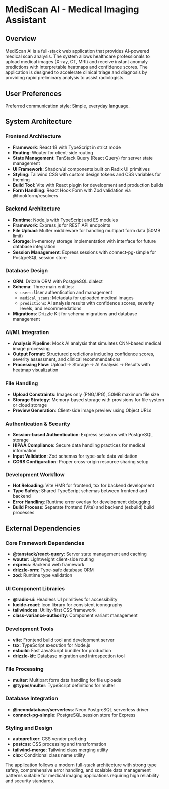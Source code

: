 # MediScan AI - Medical Imaging Assistant

## Overview

MediScan AI is a full-stack web application that provides AI-powered medical scan analysis. The system allows healthcare professionals to upload medical images (X-ray, CT, MRI) and receive instant anomaly predictions with interpretable heatmaps and confidence scores. The application is designed to accelerate clinical triage and diagnosis by providing rapid preliminary analysis to assist radiologists.

## User Preferences

Preferred communication style: Simple, everyday language.

## System Architecture

### Frontend Architecture
- **Framework**: React 18 with TypeScript in strict mode
- **Routing**: Wouter for client-side routing
- **State Management**: TanStack Query (React Query) for server state management
- **UI Framework**: Shadcn/ui components built on Radix UI primitives
- **Styling**: Tailwind CSS with custom design tokens and CSS variables for theming
- **Build Tool**: Vite with React plugin for development and production builds
- **Form Handling**: React Hook Form with Zod validation via @hookform/resolvers

### Backend Architecture
- **Runtime**: Node.js with TypeScript and ES modules
- **Framework**: Express.js for REST API endpoints
- **File Upload**: Multer middleware for handling multipart form data (50MB limit)
- **Storage**: In-memory storage implementation with interface for future database integration
- **Session Management**: Express sessions with connect-pg-simple for PostgreSQL session store

### Database Design
- **ORM**: Drizzle ORM with PostgreSQL dialect
- **Schema**: Three main entities:
  - `users`: User authentication and management
  - `medical_scans`: Metadata for uploaded medical images
  - `predictions`: AI analysis results with confidence scores, severity levels, and recommendations
- **Migrations**: Drizzle Kit for schema migrations and database management

### AI/ML Integration
- **Analysis Pipeline**: Mock AI analysis that simulates CNN-based medical image processing
- **Output Format**: Structured predictions including confidence scores, severity assessment, and clinical recommendations
- **Processing Flow**: Upload → Storage → AI Analysis → Results with heatmap visualization

### File Handling
- **Upload Constraints**: Images only (PNG/JPG), 50MB maximum file size
- **Storage Strategy**: Memory-based storage with provisions for file system or cloud storage
- **Preview Generation**: Client-side image preview using Object URLs

### Authentication & Security
- **Session-based Authentication**: Express sessions with PostgreSQL storage
- **HIPAA Compliance**: Secure data handling practices for medical information
- **Input Validation**: Zod schemas for type-safe data validation
- **CORS Configuration**: Proper cross-origin resource sharing setup

### Development Workflow
- **Hot Reloading**: Vite HMR for frontend, tsx for backend development
- **Type Safety**: Shared TypeScript schemas between frontend and backend
- **Error Handling**: Runtime error overlay for development debugging
- **Build Process**: Separate frontend (Vite) and backend (esbuild) build processes

## External Dependencies

### Core Framework Dependencies
- **@tanstack/react-query**: Server state management and caching
- **wouter**: Lightweight client-side routing
- **express**: Backend web framework
- **drizzle-orm**: Type-safe database ORM
- **zod**: Runtime type validation

### UI Component Libraries
- **@radix-ui**: Headless UI primitives for accessibility
- **lucide-react**: Icon library for consistent iconography
- **tailwindcss**: Utility-first CSS framework
- **class-variance-authority**: Component variant management

### Development Tools
- **vite**: Frontend build tool and development server
- **tsx**: TypeScript execution for Node.js
- **esbuild**: Fast JavaScript bundler for production
- **drizzle-kit**: Database migration and introspection tool

### File Processing
- **multer**: Multipart form data handling for file uploads
- **@types/multer**: TypeScript definitions for multer

### Database Integration
- **@neondatabase/serverless**: Neon PostgreSQL serverless driver
- **connect-pg-simple**: PostgreSQL session store for Express

### Styling and Design
- **autoprefixer**: CSS vendor prefixing
- **postcss**: CSS processing and transformation
- **tailwind-merge**: Tailwind class merging utility
- **clsx**: Conditional class name utility

The application follows a modern full-stack architecture with strong type safety, comprehensive error handling, and scalable data management patterns suitable for medical imaging applications requiring high reliability and security standards.
